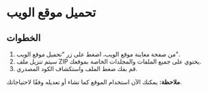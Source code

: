 # تحميل موقع الويب

## الخطوات

1. من صفحة معاينة موقع الويب، اضغط على زر "تحميل موقع الويب".
2. سيتم تنزيل ملف ZIP يحتوي على جميع الملفات والمجلدات الخاصة بموقعك.
3. قم بفك ضغط الملف واستكشاف الكود المصدري.

**ملاحظة:** يمكنك الآن استخدام الموقع كما تشاء أو تعديله وفقًا لاحتياجاتك.